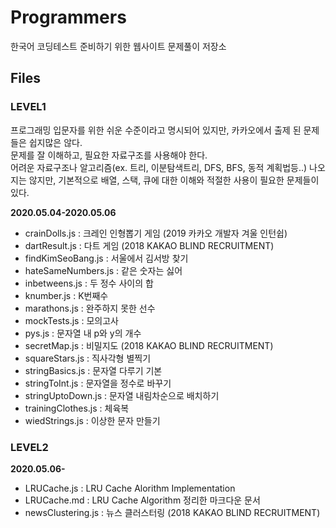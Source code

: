 # **Programmers**
한국어 코딩테스트 준비하기 위한 웹사이트 문제풀이 저장소

## **Files**

### **LEVEL1**
프로그래밍 입문자를 위한 쉬운 수준이라고 명시되어 있지만, 카카오에서 출제 된 문제들은 쉽지많은 않다. <br/>
문제를 잘 이해하고, 필요한 자료구조를 사용해야 한다. <br/>
어려운 자료구조나 알고리즘(ex. 트리, 이분탐색트리, DFS, BFS, 동적 계획법등..) 나오지는 않지만, 기본적으로 배열, 스택, 큐에 대한 이해와 적절한 사용이 필요한 문제들이 있다.

**2020.05.04-2020.05.06**
- crainDolls.js : 크레인 인형뽑기 게임 (2019 카카오 개발자 겨울 인턴쉽)
- dartResult.js : 다트 게임 (2018 KAKAO BLIND RECRUITMENT)
- findKimSeoBang.js : 서울에서 김서방 찾기
- hateSameNumbers.js : 같은 숫자는 싫어
- inbetweens.js : 두 정수 사이의 합
- knumber.js : K번째수
- marathons.js : 완주하지 못한 선수
- mockTests.js : 모의고사
- pys.js : 문자열 내 p와 y의 개수
- secretMap.js : 비밀지도 (2018 KAKAO BLIND RECRUITMENT)
- squareStars.js : 직사각형 별찍기
- stringBasics.js : 문자열 다루기 기본
- stringToInt.js : 문자열을 정수로 바꾸기
- stringUptoDown.js : 문자열 내림차순으로 배치하기
- trainingClothes.js : 체육복
- wiedStrings.js : 이상한 문자 만들기


### **LEVEL2**

**2020.05.06-**
- LRUCache.js : LRU Cache Alorithm Implementation
- LRUCache.md : LRU Cache Algorithm 정리한 마크다운 문서
- newsClustering.js : 뉴스 클러스터링 (2018 KAKAO BLIND RECRUITMENT)

